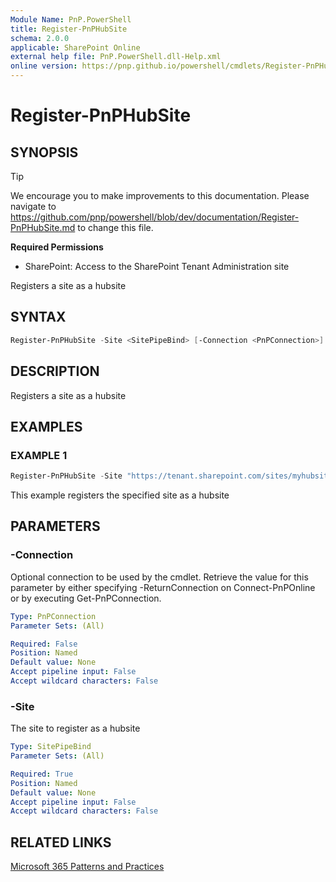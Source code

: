 ```yaml
---
Module Name: PnP.PowerShell
title: Register-PnPHubSite
schema: 2.0.0
applicable: SharePoint Online
external help file: PnP.PowerShell.dll-Help.xml
online version: https://pnp.github.io/powershell/cmdlets/Register-PnPHubSite.html
---
```

 
# Register-PnPHubSite

## SYNOPSIS

> [!TIP]
> We encourage you to make improvements to this documentation. Please navigate to https://github.com/pnp/powershell/blob/dev/documentation/Register-PnPHubSite.md to change this file.


**Required Permissions**

* SharePoint: Access to the SharePoint Tenant Administration site

Registers a site as a hubsite

## SYNTAX

```powershell
Register-PnPHubSite -Site <SitePipeBind> [-Connection <PnPConnection>] [<CommonParameters>]
```

## DESCRIPTION
Registers a site as a hubsite

## EXAMPLES

### EXAMPLE 1
```powershell
Register-PnPHubSite -Site "https://tenant.sharepoint.com/sites/myhubsite"
```

This example registers the specified site as a hubsite

## PARAMETERS

### -Connection
Optional connection to be used by the cmdlet. Retrieve the value for this parameter by either specifying -ReturnConnection on Connect-PnPOnline or by executing Get-PnPConnection.

```yaml
Type: PnPConnection
Parameter Sets: (All)

Required: False
Position: Named
Default value: None
Accept pipeline input: False
Accept wildcard characters: False
```

### -Site
The site to register as a hubsite

```yaml
Type: SitePipeBind
Parameter Sets: (All)

Required: True
Position: Named
Default value: None
Accept pipeline input: False
Accept wildcard characters: False
```

## RELATED LINKS

[Microsoft 365 Patterns and Practices](https://aka.ms/m365pnp)

